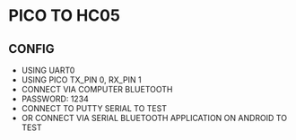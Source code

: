 # PICO TO HC05

## CONFIG
- USING UART0
- USING PICO TX_PIN 0, RX_PIN 1
- CONNECT VIA COMPUTER BLUETOOTH
- PASSWORD: 1234
- CONNECT TO PUTTY SERIAL TO TEST
- OR CONNECT VIA SERIAL BLUETOOTH APPLICATION ON ANDROID TO TEST